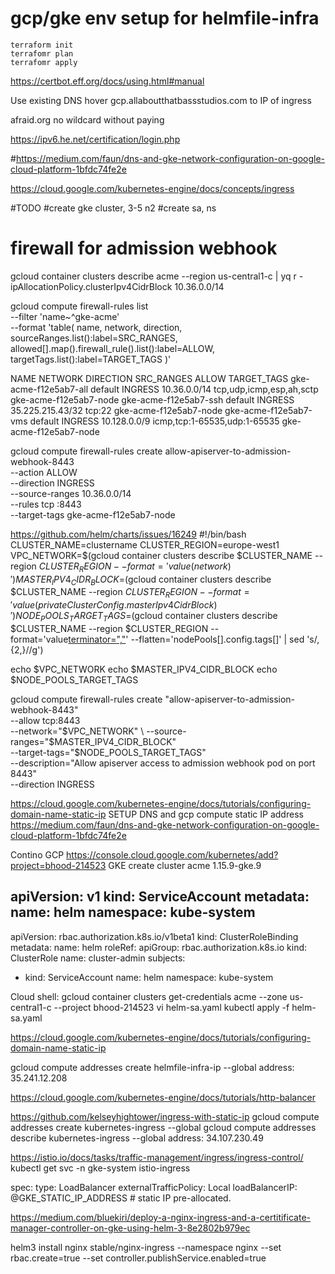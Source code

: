 # gcp/gke env setup for helmfile-infra

```
terraform init
terrafomr plan
terrafomr apply
```


https://certbot.eff.org/docs/using.html#manual

Use existing DNS hover
gcp.allaboutthatbassstudios.com 
to IP of ingress

afraid.org
no wildcard without paying

https://ipv6.he.net/certification/login.php

#https://medium.com/faun/dns-and-gke-network-configuration-on-google-cloud-platform-1bfdc74fe2e

https://cloud.google.com/kubernetes-engine/docs/concepts/ingress

#TODO
#create gke cluster, 3-5 n2
#create sa, ns

# firewall for admission webhook 
gcloud container clusters describe acme --region us-central1-c | yq r - ipAllocationPolicy.clusterIpv4CidrBlock
10.36.0.0/14

gcloud compute firewall-rules list \
    --filter 'name~^gke-acme' \
    --format 'table(
        name,
        network,
        direction,
        sourceRanges.list():label=SRC_RANGES,
        allowed[].map().firewall_rule().list():label=ALLOW,
        targetTags.list():label=TARGET_TAGS
    )'

NAME                   NETWORK  DIRECTION  SRC_RANGES        ALLOW                         TARGET_TAGS
gke-acme-f12e5ab7-all  default  INGRESS    10.36.0.0/14      tcp,udp,icmp,esp,ah,sctp      gke-acme-f12e5ab7-node
gke-acme-f12e5ab7-ssh  default  INGRESS    35.225.215.43/32  tcp:22                        gke-acme-f12e5ab7-node
gke-acme-f12e5ab7-vms  default  INGRESS    10.128.0.0/9      icmp,tcp:1-65535,udp:1-65535  gke-acme-f12e5ab7-node

gcloud compute firewall-rules create allow-apiserver-to-admission-webhook-8443 \
    --action ALLOW \
    --direction INGRESS \
    --source-ranges 10.36.0.0/14 \
    --rules tcp :8443 \
    --target-tags gke-acme-f12e5ab7-node




https://github.com/helm/charts/issues/16249
#!/bin/bash
CLUSTER_NAME=clustername
CLUSTER_REGION=europe-west1
VPC_NETWORK=$(gcloud container clusters describe $CLUSTER_NAME --region $CLUSTER_REGION --format='value(network)')
MASTER_IPV4_CIDR_BLOCK=$(gcloud container clusters describe $CLUSTER_NAME --region $CLUSTER_REGION --format='value(privateClusterConfig.masterIpv4CidrBlock)')
NODE_POOLS_TARGET_TAGS=$(gcloud container clusters describe $CLUSTER_NAME --region $CLUSTER_REGION --format='value[terminator=","](nodePools.config.tags)' --flatten='nodePools[].config.tags[]' | sed 's/,\{2,\}//g')

echo $VPC_NETWORK
echo $MASTER_IPV4_CIDR_BLOCK
echo $NODE_POOLS_TARGET_TAGS

gcloud compute firewall-rules create "allow-apiserver-to-admission-webhook-8443" \
      --allow tcp:8443 \
      --network="$VPC_NETWORK" \
      --source-ranges="$MASTER_IPV4_CIDR_BLOCK" \
      --target-tags="$NODE_POOLS_TARGET_TAGS" \
      --description="Allow apiserver access to admission webhook pod on port 8443" \
      --direction INGRESS



https://cloud.google.com/kubernetes-engine/docs/tutorials/configuring-domain-name-static-ip
SETUP DNS and gcp compute static IP address
https://medium.com/faun/dns-and-gke-network-configuration-on-google-cloud-platform-1bfdc74fe2e


Contino GCP 
https://console.cloud.google.com/kubernetes/add?project=bhood-214523
GKE create cluster
acme
1.15.9-gke.9

apiVersion: v1
kind: ServiceAccount
metadata:
  name: helm
  namespace: kube-system
---
apiVersion: rbac.authorization.k8s.io/v1beta1
kind: ClusterRoleBinding
metadata:
  name: helm
roleRef:
  apiGroup: rbac.authorization.k8s.io
  kind: ClusterRole
  name: cluster-admin
subjects:
  - kind: ServiceAccount
    name: helm
    namespace: kube-system

Cloud shell:
gcloud container clusters get-credentials acme --zone us-central1-c --project bhood-214523
vi helm-sa.yaml
kubectl apply -f helm-sa.yaml


https://cloud.google.com/kubernetes-engine/docs/tutorials/configuring-domain-name-static-ip

gcloud compute addresses create helmfile-infra-ip --global
address: 35.241.12.208


https://cloud.google.com/kubernetes-engine/docs/tutorials/http-balancer


https://github.com/kelseyhightower/ingress-with-static-ip
gcloud compute addresses create kubernetes-ingress --global
gcloud compute addresses describe kubernetes-ingress --global
address: 34.107.230.49

https://istio.io/docs/tasks/traffic-management/ingress/ingress-control/
kubectl get svc  -n gke-system istio-ingress

spec:
  type: LoadBalancer
  externalTrafficPolicy: Local
  loadBalancerIP: @GKE_STATIC_IP_ADDRESS  # static IP pre-allocated.


https://medium.com/bluekiri/deploy-a-nginx-ingress-and-a-certitificate-manager-controller-on-gke-using-helm-3-8e2802b979ec

helm3 install nginx stable/nginx-ingress --namespace nginx --set rbac.create=true --set controller.publishService.enabled=true
